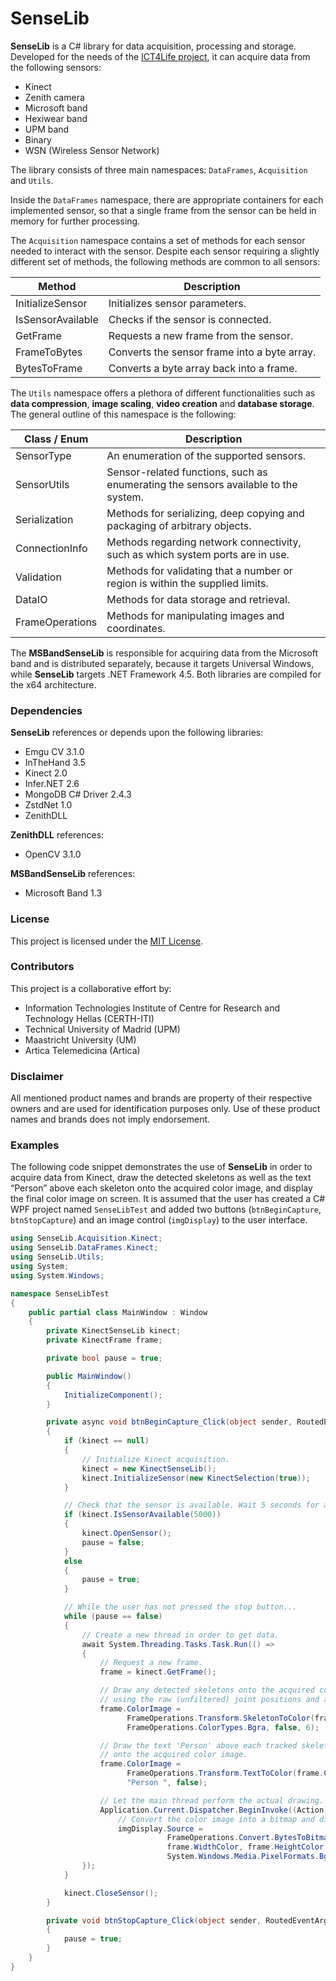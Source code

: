 # SenseLib
__SenseLib__ is a C# library for data acquisition, processing and storage. Developed for the needs of the [ICT4Life project](http://www.ict4life.eu/), it can acquire data from the following sensors:
-	Kinect
-	Zenith camera
-	Microsoft band
-	Hexiwear band
-	UPM band
-	Binary
-	WSN (Wireless Sensor Network)

The library consists of three main namespaces: `DataFrames`, `Acquisition` and `Utils`.

Inside the `DataFrames` namespace, there are appropriate containers for each implemented sensor, so that a single frame from the sensor can be held in memory for further processing.

The `Acquisition` namespace contains a set of methods for each sensor needed to interact with the sensor. Despite each sensor requiring a slightly different set of methods, the following methods are common to all sensors:

| Method            | Description                                  |
| ----------------- | -------------------------------------------- |
| InitializeSensor  | Initializes sensor parameters.               |
| IsSensorAvailable | Checks if the sensor is connected.           |
| GetFrame          | Requests a new frame from the sensor.        |
| FrameToBytes      | Converts the sensor frame into a byte array. |
| BytesToFrame      | Converts a byte array back into a frame.     |

The `Utils` namespace offers a plethora of different functionalities such as __data compression__, __image scaling__, __video creation__ and __database storage__. The general outline of this namespace is the following:

| Class / Enum      | Description                                                                        |
| ----------------- | ---------------------------------------------------------------------------------- |
| SensorType        | An enumeration of the supported sensors.                                           |
| SensorUtils       | Sensor-related functions, such as enumerating the sensors available to the system. |
| Serialization     | Methods for serializing, deep copying and packaging of arbitrary objects.          |
| ConnectionInfo    | Methods regarding network connectivity, such as which system ports are in use.     |
| Validation        | Methods for validating that a number or region is within the supplied limits.      |
| DataIO            | Methods for data storage and retrieval.                                            |
| FrameOperations   | Methods for manipulating images and coordinates.                                   |

The __MSBandSenseLib__ is responsible for acquiring data from the Microsoft band and is distributed separately, because it targets Universal Windows, while __SenseLib__ targets .NET Framework 4.5. Both libraries are compiled for the x64 architecture.

### Dependencies
__SenseLib__ references or depends upon the following libraries:
- Emgu CV 3.1.0
- InTheHand 3.5
- Kinect 2.0
- Infer.NET 2.6
- MongoDB C# Driver 2.4.3
- ZstdNet 1.0
- ZenithDLL

__ZenithDLL__ references:
- OpenCV 3.1.0

__MSBandSenseLib__ references:
- Microsoft Band 1.3

### License
This project is licensed under the [MIT License](https://choosealicense.com/licenses/mit/).

### Contributors
This project is a collaborative effort by:
- Information Technologies Institute of Centre for Research and Technology Hellas (CERTH-ITI)
- Technical University of Madrid (UPM)
- Maastricht University (UM)
- Artica Telemedicina (Artica)

### Disclaimer
All mentioned product names and brands are property of their respective owners and are used for identification purposes only. Use of these product names and brands does not imply endorsement.

### Examples
The following code snippet demonstrates the use of __SenseLib__ in order to acquire data from Kinect, draw the detected skeletons as well as the text “Person” above each skeleton onto the acquired color image, and display the final color image on screen. It is assumed that the user has created a C# WPF project named `SenseLibTest` and added two buttons (`btnBeginCapture`, `btnStopCapture`) and an image control (`imgDisplay`) to the user interface.

```c#
using SenseLib.Acquisition.Kinect;
using SenseLib.DataFrames.Kinect;
using SenseLib.Utils;
using System;
using System.Windows;

namespace SenseLibTest
{
    public partial class MainWindow : Window
    {
        private KinectSenseLib kinect;
        private KinectFrame frame;

        private bool pause = true;

        public MainWindow()
        {
            InitializeComponent();
        }

        private async void btnBeginCapture_Click(object sender, RoutedEventArgs e)
        {
            if (kinect == null)
            {
                // Initialize Kinect acquisition.
                kinect = new KinectSenseLib();
                kinect.InitializeSensor(new KinectSelection(true));
            }

            // Check that the sensor is available. Wait 5 seconds for a response.
            if (kinect.IsSensorAvailable(5000))
            {
                kinect.OpenSensor();
                pause = false;
            }
            else
            {
                pause = true;
            }

            // While the user has not pressed the stop button...
            while (pause == false)
            {
                // Create a new thread in order to get data.
                await System.Threading.Tasks.Task.Run(() =>
                {
                    // Request a new frame.
                    frame = kinect.GetFrame();

                    // Draw any detected skeletons onto the acquired color image
                    // using the raw (unfiltered) joint positions and a dot size of 6.
                    frame.ColorImage = 
                          FrameOperations.Transform.SkeletonToColor(frame, 
                          FrameOperations.ColorTypes.Bgra, false, 6);

                    // Draw the text 'Person' above each tracked skeleton 
                    // onto the acquired color image.
                    frame.ColorImage = 
                          FrameOperations.Transform.TextToColor(frame.ColorImage, frame, 
                          "Person ", false);

                    // Let the main thread perform the actual drawing.
                    Application.Current.Dispatcher.BeginInvoke((Action)(() =>
                        // Convert the color image into a bitmap and display it.
                        imgDisplay.Source =
                                   FrameOperations.Convert.BytesToBitmap(frame.ColorImage, 
                                   frame.WidthColor, frame.HeightColor, 
                                   System.Windows.Media.PixelFormats.Bgra32)));
                });
            }

            kinect.CloseSensor();
        }

        private void btnStopCapture_Click(object sender, RoutedEventArgs e)
        {
            pause = true;
        }
    }
}
```
